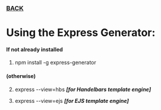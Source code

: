 ### [BACK](readme.md)

# Using the Express Generator:

#### If not already installed

1. npm install -g express-generator

#### (otherwise)

2. express --view=hbs ***[for Handelbars template engine]***

3. express --view=ejs ***[for EJS template engine]***
